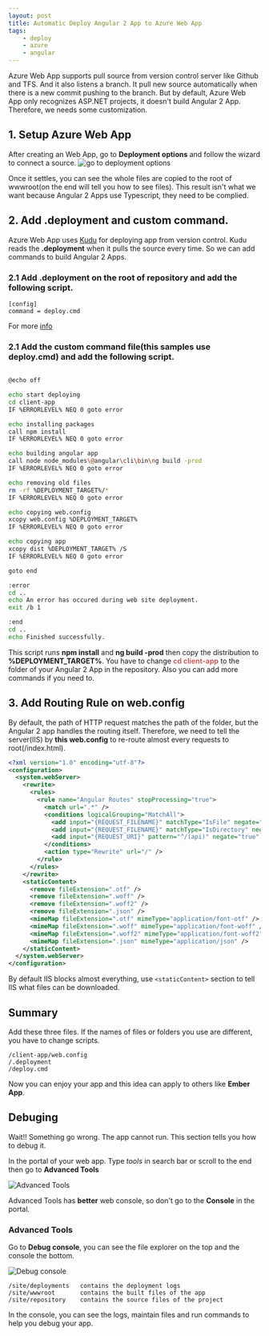 ```yaml
---
layout: post
title: Automatic Deploy Angular 2 App to Azure Web App
tags: 
    - deploy
    - azure
    - angular
---
```


Azure Web App supports pull source from version control server like Github and TFS. And it also listens a branch. It pull new source automatically when there is a new commit pushing to the branch. But by default, Azure Web App only recognizes ASP.NET projects, it doesn't build Angular 2 App. Therefore, we needs some customization.   


## 1. Setup Azure Web App
After creating an Web App, go to **Deployment options** and follow the wizard to connect a source.
![go to deployment options](/assets/images/2017-03-02-1.png)

Once it settles, you can see the whole files are copied to the root of wwwroot(on the end will tell you how to see files). This result isn't what we want because Angular 2 Apps use Typescript, they need to be complied. 

## 2. Add .deployment and custom command.
Azure Web App uses [Kudu](https://github.com/projectkudu/kudu/wiki) for deploying app from version control. Kudu reads the **.deployment** when it pulls the source every time. So we can add commands to build Angular 2 Apps.

### 2.1 Add .deployment on the root of repository and add the following script.
```
[config]
command = deploy.cmd
```
For more [info](https://github.com/projectkudu/kudu/wiki/Customizing-deployments)

### 2.1 Add the custom command file(this samples use deploy.cmd) and add the following script.

```bash

@echo off

echo start deploying
cd client-app
IF %ERRORLEVEL% NEQ 0 goto error

echo installing packages
call npm install
IF %ERRORLEVEL% NEQ 0 goto error

echo building angular app
call node node_modules\@angular\cli\bin\ng build -prod
IF %ERRORLEVEL% NEQ 0 goto error

echo removing old files
rm -rf %DEPLOYMENT_TARGET%/*
IF %ERRORLEVEL% NEQ 0 goto error

echo copying web.config
xcopy web.config %DEPLOYMENT_TARGET%
IF %ERRORLEVEL% NEQ 0 goto error

echo copying app
xcopy dist %DEPLOYMENT_TARGET% /S
IF %ERRORLEVEL% NEQ 0 goto error

goto end

:error
cd ..
echo An error has occured during web site deployment.
exit /b 1

:end
cd ..
echo Finished successfully.
```

This script runs **npm install** and **ng build -prod** then copy the distribution to **%DEPLOYMENT_TARGET%**. You have to change <span style="color: indianred;"><strong>cd client-app</strong></span> to the folder of your Angular 2 App in the repository. Also you can add more commands if you need to.

## 3. Add Routing Rule on web.config
By default, the path of HTTP request matches the path of the folder, but the Angular 2 app handles the routing itself. Therefore, we need to tell the server(IIS) by **this web.config** to re-route almost every requests to root(/index.html).

```xml
<?xml version="1.0" encoding="utf-8"?>
<configuration>
  <system.webServer>
    <rewrite>
      <rules>
        <rule name="Angular Routes" stopProcessing="true">
          <match url=".*" />
          <conditions logicalGrouping="MatchAll">
            <add input="{REQUEST_FILENAME}" matchType="IsFile" negate="true" />
            <add input="{REQUEST_FILENAME}" matchType="IsDirectory" negate="true" />
            <add input="{REQUEST_URI}" pattern="^/(api)" negate="true" />
          </conditions>
          <action type="Rewrite" url="/" />
        </rule>
      </rules>
    </rewrite>
    <staticContent>
      <remove fileExtension=".otf" />
      <remove fileExtension=".woff" />
      <remove fileExtension=".woff2" />
      <remove fileExtension=".json" />      
      <mimeMap fileExtension=".otf" mimeType="application/font-otf" />
      <mimeMap fileExtension=".woff" mimeType="application/font-woff" />
      <mimeMap fileExtension=".woff2" mimeType="application/font-woff2" />
      <mimeMap fileExtension=".json" mimeType="application/json" />
    </staticContent>
  </system.webServer>
</configuration>
```

By default IIS blocks almost everything, use `<staticContent>` section to tell IIS what files can be downloaded. 

## Summary 
Add these three files. If the names of files or folders you use are different, you have to change scripts.

```text
/client-app/web.config
/.deployment
/deploy.cmd
```

Now you can enjoy your app and this idea can apply to others like **Ember App**.


## Debuging 
Wait!! Something go wrong. The app cannot run. This section tells you how to debug it.

In the portal of your web app. Type *tools* in search bar or scroll to the end then go to **Advanced Tools**

![Advanced Tools](/assets/images/2017-03-02-2.png)

Advanced Tools has **better** web console, so don't go to the **Console** in the portal.

### Advanced Tools
Go to **Debug console**, you can see the file explorer on the top and the console the bottom.

![Debug console](/assets/images/2017-03-02-3.png)

```text
/site/deployments   contains the deployment logs
/site/wwwroot       contains the built files of the app
/site/repository    contains the source files of the project 
```

In the console, you can see the logs, maintain files and run commands to help you debug your app.
